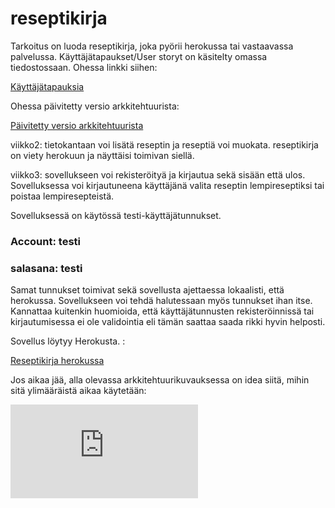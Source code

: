 # reseptikirja

Tarkoitus on luoda reseptikirja, joka pyörii herokussa tai vastaavassa palvelussa. Käyttäjätapaukset/User storyt on käsitelty omassa tiedostossaan. Ohessa linkki siihen: 

[Käyttäjätapauksia](https://github.com/att78/reseptikirja/blob/master/documentation/userstory.md)

Ohessa päivitetty versio arkkitehtuurista: 

[Päivitetty versio arkkitehtuurista](https://github.com/att78/reseptikirja/blob/master/documentation/updated.jpg)

viikko2: tietokantaan voi lisätä reseptin ja reseptiä voi muokata. reseptikirja on viety herokuun ja näyttäisi toimivan siellä.

viikko3: sovellukseen voi rekisteröityä ja kirjautua sekä sisään että ulos. Sovelluksessa voi kirjautuneena käyttäjänä valita reseptin lempireseptiksi tai poistaa lempiresepteistä.

Sovelluksessä on käytössä testi-käyttäjätunnukset. 

### Account: testi
### salasana: testi 

Samat tunnukset toimivat sekä sovellusta ajettaessa lokaalisti, että herokussa. Sovellukseen voi tehdä halutessaan myös tunnukset ihan itse. Kannattaa kuitenkin huomioida, että käyttäjätunnusten rekisteröinnissä tai kirjautumisessa ei ole validointia eli tämän saattaa saada rikki hyvin helposti. 

Sovellus löytyy Herokusta. :

[Reseptikirja herokussa](https://reseptikirja2020.herokuapp.com/)



Jos aikaa jää, alla olevassa arkkitehtuurikuvauksessa on idea siitä, mihin sitä ylimääräistä aikaa käytetään:

![Alustava arkkitehtuurikuvaus](https://github.com/att78/reseptikirja/blob/master/documentation/Arkkitehtuurikuvaus.md)





